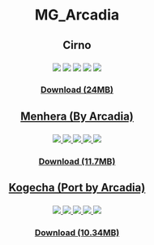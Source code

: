 <h1 align=center>MG_Arcadia</h1>

<h2 align=center>Cirno</h2>
<h3 align=center>
  <img src="./images/skins/cirno/map-selection.png">
  <img src="./images/skins/cirno/mod-selection.png">
  <img src="./images/skins/cirno/pause.png">
  <img src="./images/skins/cirno/you-failed.png">
  <img src="./images/skins/cirno/results.png">
</h3>
<h3 align=center><a href="https://drive.google.com/uc?export=download&id=19KzhmtVPae2_pGtMl1PAAurzKC48QiuW">Download (24MB)</h3>

<h2 align=center>Menhera (By Arcadia)</h2>
<h3 align=center>
  <img src="./images/skins/menhera/map-selection.png">
  <img src="./images/skins/menhera/mod-selection.png">
  <img src="./images/skins/menhera/pause.png">
  <img src="./images/skins/menhera/you-failed.png">
  <img src="./images/skins/menhera/results.png">
</h3>
<h3 align=center><a href="https://drive.google.com/uc?export=download&id=19KzhmtVPae2_pGtMl1PAAurzKC48QiuW">Download (11.7MB)</h3>

<h2 align=center>Kogecha (Port by Arcadia)</h2>
<h3 align=center>
  <img src="./images/skins/kogecha/map-selection.png">
  <img src="./images/skins/kogecha/mod-selection.png">
  <img src="./images/skins/kogecha/pause.png">
  <img src="./images/skins/kogecha/you-failed.png">
  <img src="./images/skins/kogecha/results.png">
</h3>
<h3 align=center><a href="https://drive.google.com/uc?export=download&id=19KzhmtVPae2_pGtMl1PAAurzKC48QiuW">Download (10.34MB)</h3>
